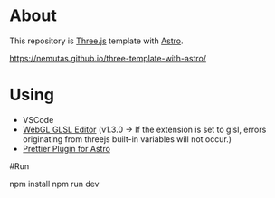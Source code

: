 # About

This repository is [Three.js](https://threejs.org/) template with [Astro](https://astro.build/).

https://nemutas.github.io/three-template-with-astro/

# Using

- VSCode
- [WebGL GLSL Editor](https://marketplace.visualstudio.com/items?itemName=raczzalan.webgl-glsl-editor) (v1.3.0 -> If the extension is set to glsl, errors originating from threejs built-in variables will not occur.)
- [Prettier Plugin for Astro](https://github.com/withastro/prettier-plugin-astro)

#Run

npm install
npm run dev
